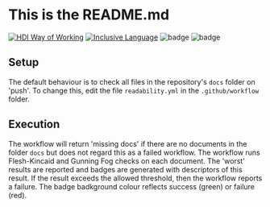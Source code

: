 # This is the README.md

<!-- HDI Way of Working: Badge Holder Start -->
[![HDI Way of Working](https://img.shields.io/badge/HDI-Way%20of%20Working-8169e3?labelColor=000)](https://healthdatainsight.github.io/way_of_working/)
[![Inclusive Language](https://github.com/HealthDataInsight/hdi_backpack_ros2_ws/actions/workflows/inclusive-language.yml/badge.svg)](https://github.com/HealthDataInsight/hdi_backpack_ros2_ws/actions/workflows/inclusive-language.yml)
![badge](https://img.shields.io/endpoint?url=https://gist.githubusercontent.com/bottlehall/d81400f704f3ba54c9564e038b66c271/raw/badgeGF.json)
![badge](https://img.shields.io/endpoint?url=https://gist.githubusercontent.com/bottlehall/d81400f704f3ba54c9564e038b66c271/raw/badgeFK.json)
<!-- HDI Way of Working: Badge Holder End -->

## Setup

The default behaviour is to check all files in the repository's `docs` folder on 'push'. To change this, edit the file `readability.yml` in the `.github/workflow` folder.

## Execution

The workflow will return 'missing docs' if there are no documents in the folder `docs` but does not regard this as a failed workflow. The workflow runs Flesh-Kincaid and Gunning Fog checks on each document. The 'worst' results are reported and badges are generated with descriptors of this result. If the result exceeds the allowed threshold, then the workflow reports a failure. The badge badkground colour reflects success (green) or failure (red).
